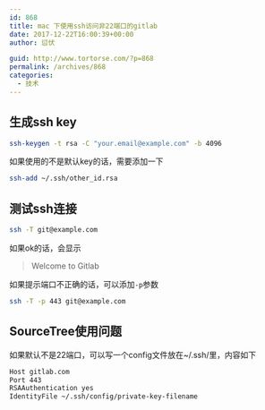 ```yaml
---
id: 868
title: mac 下使用ssh访问非22端口的gitlab
date: 2017-12-22T16:00:39+00:00
author: 愆伏

guid: http://www.tortorse.com/?p=868
permalink: /archives/868
categories:
  - 技术
---
```

## 生成ssh key

```bash
ssh-keygen -t rsa -C "your.email@example.com" -b 4096
```
如果使用的不是默认key的话，需要添加一下

```bash
ssh-add ~/.ssh/other_id.rsa
```


## 测试ssh连接

```bash
ssh -T git@example.com
```

如果ok的话，会显示

> Welcome to Gitlab

如果提示端口不正确的话，可以添加`-p`参数

```bash
ssh -T -p 443 git@example.com
```

## SourceTree使用问题

如果默认不是22端口，可以写一个config文件放在~/.ssh/里，内容如下

```bash
Host gitlab.com
Port 443
RSAAuthentication yes
IdentityFile ~/.ssh/config/private-key-filename
```



